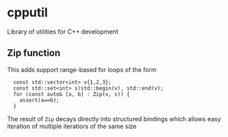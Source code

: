 # cpputil
Library of utilities for C++ development


## Zip function

This adds support range-based for loops of the form

```
  const std::vector<int> v{1,2,3};
  const std::set<int> s(std::begin(v), std::end(v);
  for (const auto& [a, b] : Zip(v, s)) {
    assert(a==b);
  }
  ```
  The result of `Zip` decays directly into structured bindings which allows easy iteration of multiple iteratiors of the same size

